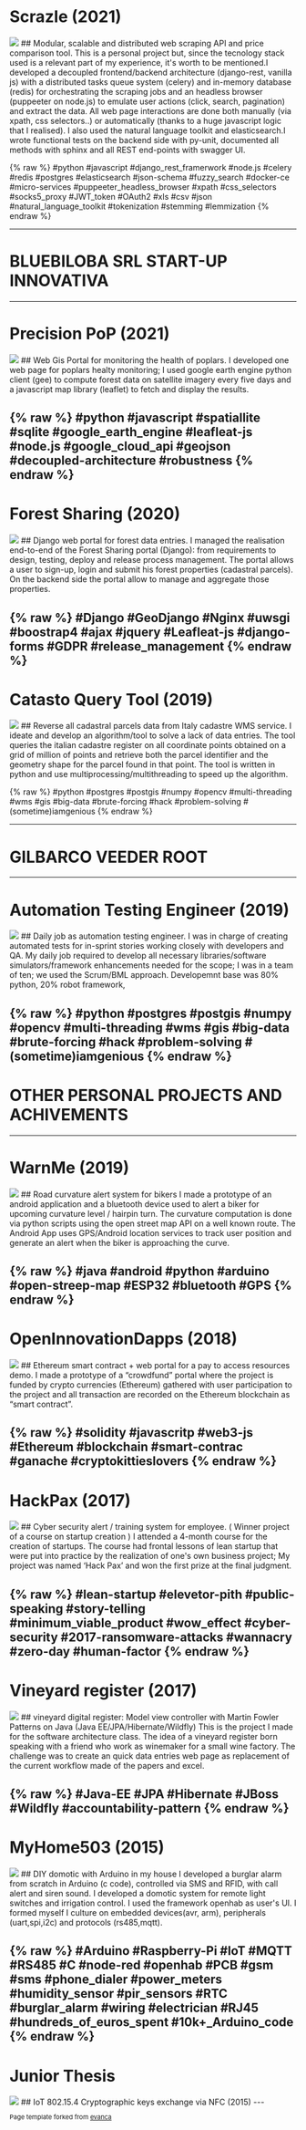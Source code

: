 
# Scrazle (2021)
<img src="images/scrazle.png?raw=true"/>
## Modular, scalable and distributed web scraping API and price comparison tool.
This is a personal project but, since the tecnology stack used is a relevant part of my experience, it's worth to be mentioned.I developed a decoupled frontend/backend architecture (django-rest, vanilla js) with a distributed tasks queue system (celery) and in-memory database (redis) for orchestrating the scraping jobs and an headless browser (puppeeter on node.js) to emulate user actions (click, search, pagination) and extract the data. All web page interactions are done both manually (via xpath, css selectors..) or automatically (thanks to a huge javascript logic that I realised). I also used the natural language toolkit and elasticsearch.I wrote functional tests on the backend side with py-unit, documented all methods with sphinx and all REST end-points with swagger UI.

{% raw %} 
#python #javascript #django_rest_framerwork #node.js #celery #redis #postgres #elasticsearch #json-schema #fuzzy_search #docker-ce #micro-services #puppeeter_headless_browser #xpath #css_selectors #socks5_proxy #JWT_token #OAuth2 #xls #csv #json #natural_language_toolkit #tokenization #stemming #lemmization
{% endraw %}


---------------------------------------------------------
# BLUEBILOBA SRL START-UP INNOVATIVA 
---------------------------------------------------------

# Precision PoP (2021)
<img src="images/pop.png?raw=true"/>
##  Web Gis Portal for monitoring the health of poplars.
I developed one web page for poplars healty monitoring; I used google earth engine python client (gee) to compute forest data on satellite imagery every five days and a javascript map library (leaflet) to fetch and display the results.

{% raw %} 
#python #javascript #spatiallite #sqlite #google_earth_engine #leafleat-js #node.js #google_cloud_api #geojson #decoupled-architecture #robustness
{% endraw %}
---

# Forest Sharing (2020)
<img src="images/forestsharing.png?raw=true"/>
## Django web portal for forest data entries.
I managed the realisation end-to-end of the Forest Sharing portal (Django): from requirements to design,  testing, deploy and release process management. The portal allows a user to sign-up, login and submit his forest properties (cadastral parcels). On the backend side the portal allow to manage and aggregate those properties.

{% raw %} 
#Django #GeoDjango #Nginx #uwsgi #boostrap4 #ajax #jquery #Leafleat-js #django-forms #GDPR #release_management
{% endraw %}
---

# Catasto Query Tool (2019)
<img src="images/catastoquerytool.png?raw=true"/>
## Reverse all cadastral parcels data from Italy cadastre WMS service.
I ideate and develop an algorithm/tool to solve a lack of data entries. The tool queries the italian cadastre register on all coordinate points obtained on a grid of million of points and retrieve both the parcel identifier and the geometry shape for the parcel found in that point. The tool is written in python and use multiprocessing/multithreading to speed up the algorithm.

{% raw %} 
#python #postgres #postgis #numpy #opencv #multi-threading #wms #gis #big-data #brute-forcing #hack #problem-solving #(sometime)iamgenious
{% endraw %}

---------------------------------------------------------
# GILBARCO VEEDER ROOT
---------------------------------------------------------
# Automation Testing Engineer (2019)
<img src="images/gilbarco.png?raw=true"/>
## Daily job as automation testing engineer.
I was in charge of creating automated tests for in-sprint stories working closely with developers and QA. My daily job required to develop all necessary libraries/software simulators/framework enhancements needed for the scope; I was in a team of ten; we used the Scrum/BML approach. Developemnt base was 80% python, 20% robot framework,

{% raw %} 
#python #postgres #postgis #numpy #opencv #multi-threading #wms #gis #big-data #brute-forcing #hack #problem-solving #(sometime)iamgenious
{% endraw %}
---------------------------------------------------------
# OTHER PERSONAL PROJECTS AND ACHIVEMENTS
---------------------------------------------------------

# WarnMe (2019)
<img src="images/warnme.png?raw=true"/>
## Road curvature alert system for bikers
I made a prototype of an  android application and a bluetooth device used to alert a biker for upcoming curvature level / hairpin turn. The curvature computation is done via python scripts using the open street map API on a well known route. The Android App uses GPS/Android location services to track user position and generate an alert when the biker is approaching the curve.

{% raw %} 
#java #android #python #arduino #open-streep-map #ESP32 #bluetooth #GPS 
{% endraw %}
---

# OpenInnovationDapps (2018)
<img src="images/openinnovationdapps.png?raw=true"/>
## Ethereum smart contract + web portal for a pay to access resources demo.
I made a prototype of a “crowdfund” portal where the project is funded by crypto currencies (Ethereum) gathered  with user participation to the project and all transaction are recorded on the Ethereum blockchain as “smart contract”.

{% raw %} 
#solidity #javascritp #web3-js #Ethereum #blockchain #smart-contrac #ganache #cryptokittieslovers
{% endraw %}
---

# HackPax (2017)
<img src="images/hackpax.png?raw=true"/>
## Cyber security alert / training system for employee. ( Winner project of a course on startup creation )
I attended a 4-month course for the creation of startups. The course had frontal lessons of lean startup that were put into practice by the realization of one's own business project; My project was named ‘Hack Pax’ and won the first prize at the final judgment.

{% raw %} 
#lean-startup #elevetor-pith #public-speaking #story-telling #minimum_viable_product #wow_effect #cyber-security #2017-ransomware-attacks #wannacry #zero-day #human-factor
{% endraw %}
---

# Vineyard register (2017)
<img src="images/vineyardregister.png?raw=true"/>
##  vineyard digital register: Model view controller with Martin Fowler Patterns on Java (Java EE/JPA/Hibernate/Wildfly)
This is the project I made for the software architecture class. The idea of a vineyard register born speaking with a friend who work as winemaker for a small wine factory. The challenge was to create an quick data entries web page  as replacement of the current workflow made of  the papers and excel.

{% raw %} 
#Java-EE #JPA #Hibernate #JBoss #Wildfly #accountability-pattern
{% endraw %}
---

# MyHome503 (2015)
<img src="images/myhome503.png?raw=true"/>
## DIY domotic with Arduino in my house
I developed a burglar alarm from scratch in Arduino (c code), controlled via SMS and RFID, with call alert and siren sound. I developed a domotic system for remote light switches and irrigation control. I used the framework openhab as user's UI. I formed myself I culture on embedded devices(avr, arm), peripherals (uart,spi,i2c) and protocols (rs485,mqtt).

{% raw %} 
#Arduino #Raspberry-Pi #IoT #MQTT #RS485 #C #node-red #openhab #PCB #gsm #sms #phone_dialer #power_meters #humidity_sensor #pir_sensors #RTC #burglar_alarm #wiring #electrician #RJ45 #hundreds_of_euros_spent #10k+_Arduino_code
{% endraw %}
---

# Junior Thesis
<img src="images/xbee.png?raw=true"/>
## IoT 802.15.4 Cryptographic keys exchange via NFC (2015)
---


<p style="font-size:11px">Page template forked from <a href="https://github.com/evanca/quick-portfolio">evanca</a></p>
<!-- Remove above link if you don't want to attibute -->
